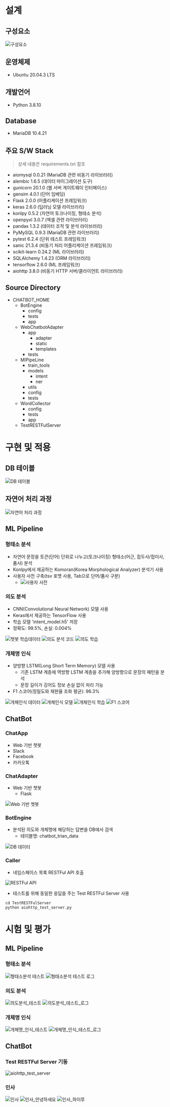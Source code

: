 # 설계 

## 구성요소 

![구성요소](./img/chatbot_archi.png)

## 운영체제  

* Ubuntu 20.04.3 LTS

## 개발언어 

* Python 3.8.10

## Database

* MariaDB 10.4.21

## 주요 S/W Stack

> 상세 내용은 requirements.txt 참조

* aiomysql 0.0.21 (MariaDB 관련 비동기 라이브러리)
* alembic 1.6.5 (데이터 마이그레이션 도구)
* gunicorn 20.1.0 (웹 서버 게이트웨이 인터페이스)
* gensim 4.0.1 (단어 임베딩)
* Flask 2.0.0 (어플리케이션 프레임워크)
* keras 2.6.0 (딥러닝 모델 라이브러리)
* konlpy 0.5.2 (자연어 토크나이징, 형태소 분석)
* openpyxl 3.0.7 (엑셀 관련 라이브러리)
* pandas 1.3.2 (데이터 조작 및 분석 라이브러리)
* PyMySQL 0.9.3 (MariaDB 관련 라이브러리)
* pytest 6.2.4 (단위 테스트 프레임워크)
* sanic 21.3.4 (비동기 처리 어플리케이션 프레임워크)
* scikit-learn 0.24.2 (ML 라이브러리)
* SQLAlchemy 1.4.23 (ORM 라이브러리)
* tensorflow 2.6.0 (ML 프레임워크)
* aiohttp 3.8.0 (비동기 HTTP 서버/클라이언트 라이브러리)

## Source Directory

* CHATBOT_HOME
  * BotEngine
    * config
    * tests
    * app
  * WebChatbotAdapter 
    * app
      * adapter
      * static
      * templates
    * tests
  * MlPipeLine
    * train_tools
    * models
      * intent
      * ner
    * utils
    * config
    * tests
  * WordCollector
    * config
    * tests
    * app
  * TestRESTFulServer

# 구현 및 적용

## DB 테이블

![DB 테이블](./img/chatbot_train_data_table.png)

## 자연어 처리 과정

![자연어 처리 과정](./img/자연어_처리_과정.png)

## ML Pipeline

### 형태소 분석

* 자연어 문장을 토큰(단어) 단위로 나누고(토크나이징) 형태소(어근, 접두사/접미사, 품사) 분석
* Konlpy에서 제공하는 Komoran(Korea Morphological Analyzer) 분석기 사용
* 사용자 사전 구축(tsv 포맷 사용, Tab으로 단어/품사 구분)
  * ![사용자 사전](./img/사용자정의용어_정의.png)

### 의도 분석

* CNN(Convolutional Neural Network) 모델 사용
* Keras에서 제공하는 TensorFlow 사용
* 학습 모델 'intent_model.h5' 저장
* 정확도: 99.5%, 손실: 0.004%

![챗봇 학습데이터](./img/챗봇_학습데이터.png)
![의도 분석 코드](./img/의도_분석_코드.png)
![의도 학습](./img/chatbot_intent_학습.png)

### 개체명 인식

* 양방향 LSTM(Long Short Term Memory) 모델 사용
  * 기존 LSTM 계층에 역방향 LSTM 계층을 추가해 양방향으로 문장의 패턴을 분석
  * 문장 길이가 깅어도 정보 손실 없이 처리 가능
* F1 스코어(정밀도와 재현율 조화 평균): 96.3%

![개체인식 데이터](./img/챗봇_객체인식_데이터.png)
![개체인식 모델](./img/챗봇_개체인식_모델.png)
![개체인식 학습](./img/챗봇_개인인식_학습.png)
![F1 스코어](./img/챗봇_개체인식_학습_검증.png)

## ChatBot

### ChatApp

* Web 기반 챗봇
* Slack
* Facebook
* 카카오톡

### ChatAdapter

* Web 기반 챗봇
  * Flask

![Web 기반 쳇봇](./img/챗봇_hi.png)

### BotEngine

* 분석된 의도와 개체명에 해당하는 답변을 DB에서 검색
  * 테이블명: chatbot_trian_data

![DB 데이터](./img/chatbot_train_data.png)

### Caller

* 네임스페이스 목록 RESTFul API 호출

![RESTFul API](./img/restful_url.png)

* 테스트를 위해 동일한 응답을 주는 Test RESTFul Server 사용

```shell
cd TestRESTFulServer
python aiohttp_test_server.py
```

# 시험 및 평가

## ML Pipeline

### 형태소 분석 

![형태소분석 테스트](./img/형태소분석_테스트.png)
![형태소분석 테스트 로그](./img/형태소분석_테스트_로그.png)

### 의도 분석

![의도분석_테스트](./img/의도분석_테스트.png)
![의도분석_테스트_로그](./img/의도분석_테스트_로그.png)

### 개체명 인식

![개체명_인식_테스트](./img/개체명_인식_테스트.png)
![개체명_인식_테스트_로그](./img/개체명_인식_테스트_로그.png)

## ChatBot

### Test RESTFul Server 기동

![aiohttp_test_server](./img/aiohttp_test_server.png)

### 인사

![인사](./img/챗봇_인사.png)
![인사_안녕하세요](./img/챗봇_안녕하세요_로그.png)
![인사_하이루](./img/챗봇_하이루_로그.png)
